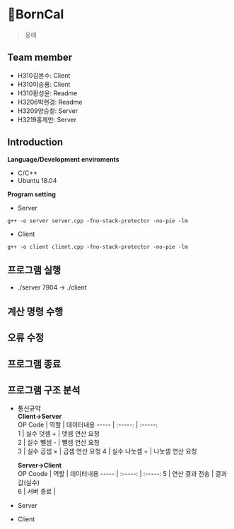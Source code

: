 # 🧮BornCal  
> 응애
## Team member
* H310김본수: Client  
* H310이승용: Client  
* H310황성윤: Readme  
* H3206박현경: Readme  
* H3209양승철: Server   
* H3219홍제만: Server  

## Introduction

**Language/Development enviroments**
* C/C++
* Ubuntu 18.04  
  
**Program setting**  
* Server  
```
g++ -o server server.cpp -fno-stack-protector -no-pie -lm
```  
* Client  
```  
g++ -o client client.cpp -fno-stack-protector -no-pie -lm
```  
## 프로그램 실행    
* ./server 7904 → ./client  
## 계산 명령 수행

## 오류 수정

## 프로그램 종료

## 프로그램 구조 분석
* 통신규약  
**Client→Server**  
  OP Code | 역할 | 데이터내용 
  ----- | :-----: | :-----:  
  1 | 실수 덧셈 + | 뎃셈 연산 요청  
  2 | 실수 뺄셈 - | 뺄셈 연산 요청  
  3 | 실수 곱셉 × | 곱셈 연산 요청
  4 | 실수 나눗셈 ÷ | 나눗셈 연산 요청
  
  **Server→Client**  
  OP Coode | 역할 | 데이터내용
  ----- | :-----: | :-----:
  5 | 연산 결과 전송 | 결과값(실수)  
  6 | 서버 종료 |  
* Server
* Client
